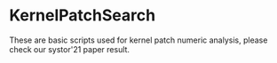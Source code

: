 # KernelPatchSearch
These are basic scripts used for kernel patch numeric analysis, please check our systor'21 paper result.
